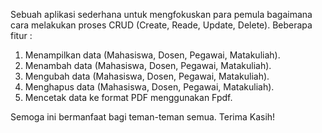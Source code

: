 Sebuah aplikasi sederhana untuk mengfokuskan para pemula bagaimana cara melakukan proses CRUD (Create, Reade, Update, Delete).
Beberapa fitur : 
1. Menampilkan data (Mahasiswa, Dosen, Pegawai, Matakuliah).
2. Menambah data (Mahasiswa, Dosen, Pegawai, Matakuliah).
3. Mengubah data (Mahasiswa, Dosen, Pegawai, Matakuliah).
4. Menghapus data (Mahasiswa, Dosen, Pegawai, Matakuliah).
5. Mencetak data ke format PDF menggunakan Fpdf.

Semoga ini bermanfaat bagi teman-teman semua.
Terima Kasih!
